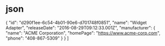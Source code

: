 # json
   {     "id": "d290f1ee-6c54-4b01-90e6-d701748f0851",     "name": "Widget Adapter",     "releaseDate": "2016-08-29T09:12:33.001Z",     "manufacturer": {       "name": "ACME Corporation",       "homePage": "https://www.acme-corp.com",       "phone": "408-867-5309"     }   } ]
